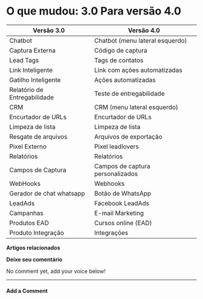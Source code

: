 # O que mudou: 3.0 Para versão 4.0

| **Versão 3.0**               | **Versão 4.0**                   |
| ---------------------------- | -------------------------------- |
| Chatbot                      | Chatbot (menu lateral esquerdo)  |
| Captura Externa              | Código de captura                |
| Lead Tags                    | Tags de contatos                 |
| Link Inteligente             | Link com ações automatizadas     |
| Gatilho Inteligente          | Ações automatizadas              |
| Relatório de Entregabilidade | Teste de entregabilidade         |
| CRM                          | CRM (menu lateral esquerdo)      |
| Encurtador de URLs           | Encurtador de URLs               |
| Limpeza de lista             | Limpeza de lista                 |
| Resgate de arquivos          | Arquivos de exportação           |
| Pixel Externo                | Pixel leadlovers                 |
| Relatórios                   | Relatórios                       |
| Campos de Captura            | Campos de captura personalizados |
| WebHooks                     | Webhooks                         |
| Gerador de chat whatsapp     | Botão de WhatsApp                |
| LeadAds                      | Facebook LeadAds                 |
| Campanhas                    | E-mail Marketing                 |
| Produtos EAD                 | Cursos online (EAD)              |
| Produto Integração           | Integrações                      |

**Artigos relacionados**

**Deixe seu comentário**

No comment yet, add your voice below!

***

#### Add a Comment <a href="#reply-title" id="reply-title"></a>
